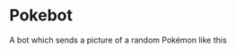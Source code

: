# Pokebot
A bot which sends a picture of a random Pokémon like this 
<img id="image" src=""></img>
<script>
  document.getElementById("image").src = "https://raw.githubusercontent.com/PokeAPI/sprites/master/sprites/pokemon/" + Math.floor(Math.random() *); + ".png"
  
</script>
